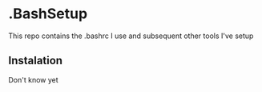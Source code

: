# .BashSetup
This repo contains the .bashrc I use and subsequent other tools I've setup

## Instalation
Don't know yet
